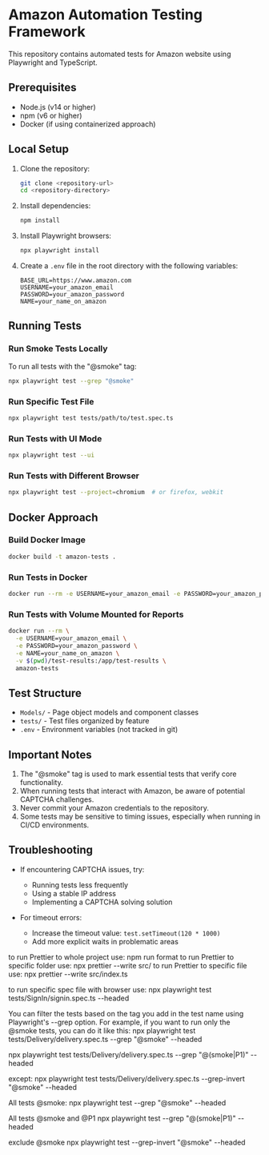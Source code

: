 # Amazon Automation Testing Framework

This repository contains automated tests for Amazon website using Playwright and TypeScript.

## Prerequisites

- Node.js (v14 or higher)
- npm (v6 or higher)
- Docker (if using containerized approach)

## Local Setup

1. Clone the repository:
   ```bash
   git clone <repository-url>
   cd <repository-directory>
   ```

2. Install dependencies:
   ```bash
   npm install
   ```

3. Install Playwright browsers:
   ```bash
   npx playwright install
   ```

4. Create a `.env` file in the root directory with the following variables:
   ```
   BASE_URL=https://www.amazon.com
   USERNAME=your_amazon_email
   PASSWORD=your_amazon_password
   NAME=your_name_on_amazon
   ```

## Running Tests

### Run Smoke Tests Locally

To run all tests with the "@smoke" tag:

```bash
npx playwright test --grep "@smoke"
```

### Run Specific Test File

```bash
npx playwright test tests/path/to/test.spec.ts
```

### Run Tests with UI Mode

```bash
npx playwright test --ui
```

### Run Tests with Different Browser

```bash
npx playwright test --project=chromium  # or firefox, webkit
```

## Docker Approach

### Build Docker Image

```bash
docker build -t amazon-tests .
```

### Run Tests in Docker

```bash
docker run --rm -e USERNAME=your_amazon_email -e PASSWORD=your_amazon_password -e NAME=your_name_on_amazon amazon-tests
```

### Run Tests with Volume Mounted for Reports

```bash
docker run --rm \
  -e USERNAME=your_amazon_email \
  -e PASSWORD=your_amazon_password \
  -e NAME=your_name_on_amazon \
  -v $(pwd)/test-results:/app/test-results \
  amazon-tests
```

## Test Structure

- `Models/` - Page object models and component classes
- `tests/` - Test files organized by feature
- `.env` - Environment variables (not tracked in git)

## Important Notes

1. The "@smoke" tag is used to mark essential tests that verify core functionality.
2. When running tests that interact with Amazon, be aware of potential CAPTCHA challenges.
3. Never commit your Amazon credentials to the repository.
4. Some tests may be sensitive to timing issues, especially when running in CI/CD environments.

## Troubleshooting

- If encountering CAPTCHA issues, try:
  - Running tests less frequently
  - Using a stable IP address
  - Implementing a CAPTCHA solving solution

- For timeout errors:
  - Increase the timeout value: `test.setTimeout(120 * 1000)`
  - Add more explicit waits in problematic areas

to run Prettier to whole project use: npm run format
to run Prettier to specific folder use: npx prettier --write src/
to run Prettier to specific file use: npx prettier --write src/index.ts


to run specific spec file with browser use: npx playwright test tests/SignIn/signin.spec.ts --headed


You can filter the tests based on the tag you add in the test name using Playwright's --grep option. For example, if you want to run only the @smoke tests, you can do it like this:
 npx playwright test tests/Delivery/delivery.spec.ts --grep "@smoke" --headed

 npx playwright test tests/Delivery/delivery.spec.ts --grep "@(smoke|P1)" --headed

except:
npx playwright test tests/Delivery/delivery.spec.ts --grep-invert "@smoke" --headed

All tests @smoke:
npx playwright test --grep "@smoke" --headed

All tests @smoke and @P1
npx playwright test --grep "@(smoke|P1)" --headed

exclude @smoke
npx playwright test --grep-invert "@smoke" --headed